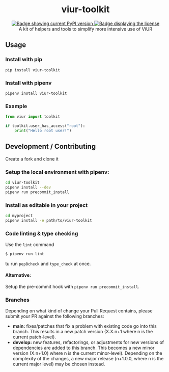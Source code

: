 <div align="center">
    <h1>viur-toolkit</h1>
    <a href="https://pypi.org/project/viur-toolkit/">
        <img alt="Badge showing current PyPI version" title="PyPI" src="https://img.shields.io/pypi/v/viur-toolkit">
    </a>
    <a href="LICENSE">
        <img src="https://img.shields.io/github/license/viur-framework/viur-toolkit" alt="Badge displaying the license" title="License badge">
    </a>
    <br>
    A kit of helpers and tools to simplify more intensive use of ViUR
</div>

## Usage

### Install with pip
```
pip install viur-toolkit
```

### Install with pipenv
```
pipenv install viur-toolkit
```

### Example
```python
from viur import toolkit

if toolkit.user_has_access("root"):
    print("Hello root user!")
```


## Development / Contributing

Create a fork and clone it

### Setup the local environment with pipenv:
```sh
cd viur-toolkit
pipenv install --dev
pipenv run precommit_install
```

### Install as editable in your project
```sh
cd myproject
pipenv install -e path/to/viur-toolkit
```

### Code linting & type checking
Use the `lint` command
```sh
$ pipenv run lint
```
tu run `pep8check` and `type_check` at once.

#### Alternative:
Setup the pre-commit hook with `pipenv run precommit_install`.

### Branches
Depending on what kind of change your Pull Request contains, please submit your PR against the following branches:

* **main:**
  fixes/patches that fix a problem with existing code go into this branch.
  This results in a new patch version (X.X.n+1 where n is the current patch-level).
* **develop:**
  new features, refactorings, or adjustments for new versions of dependencies are added to this branch.
  This becomes a new minor version (X.n+1.0) where n is the current minor-level).
  Depending on the complexity of the changes, a new major release (n+1.0.0, where n is the current major level) may be chosen instead.
